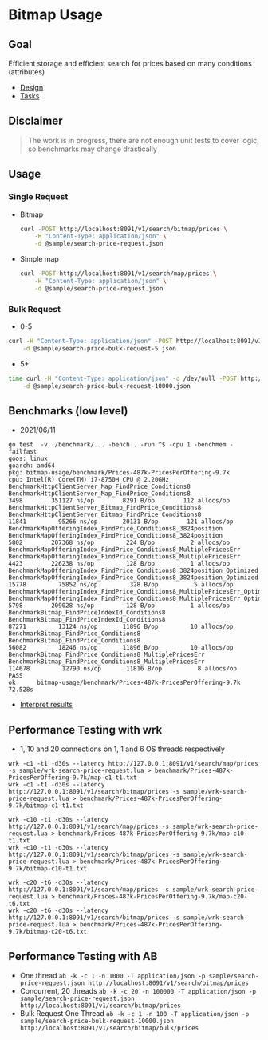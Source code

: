 # Bitmap Usage

## Goal

Efficient storage and efficient search for prices based on many conditions (attributes)

* [Design](docs/design.md)
* [Tasks](docs/tasks.md)

## Disclaimer
> The work is in progress, there are not enough unit tests to cover logic,
> so benchmarks may change drastically
 
## Usage

### Single Request
* Bitmap 
  ```bash
  curl -POST http://localhost:8091/v1/search/bitmap/prices \
      -H "Content-Type: application/json" \
      -d @sample/search-price-request.json
  ```
* Simple map
  ```bash
  curl -POST http://localhost:8091/v1/search/map/prices \
      -H "Content-Type: application/json" \
      -d @sample/search-price-request.json
  ```
### Bulk Request

* 0-5

```bash
curl -H "Content-Type: application/json" -POST http://localhost:8091/v1/search/bitmap/bulk/prices \
    -d @sample/search-price-bulk-request-5.json
```

* 5+

```bash
time curl -H "Content-Type: application/json" -o /dev/null -POST http://localhost:8091/v1/search/bitmap/bulk/prices \
    -d @sample/search-price-bulk-request-10000.json
```

## Benchmarks (low level)
* 2021/06/11
```
go test  -v ./benchmark/... -bench . -run ^$ -cpu 1 -benchmem -failfast
goos: linux
goarch: amd64
pkg: bitmap-usage/benchmark/Prices-487k-PricesPerOffering-9.7k
cpu: Intel(R) Core(TM) i7-8750H CPU @ 2.20GHz
BenchmarkHttpClientServer_Map_FindPrice_Conditions8
BenchmarkHttpClientServer_Map_FindPrice_Conditions8                         	    3498	    351127 ns/op	    8291 B/op	     112 allocs/op
BenchmarkHttpClientServer_Bitmap_FindPrice_Conditions8
BenchmarkHttpClientServer_Bitmap_FindPrice_Conditions8                      	   11841	     95266 ns/op	   20131 B/op	     121 allocs/op
BenchmarkMapOfferingIndex_FindPrice_Conditions8_3824position
BenchmarkMapOfferingIndex_FindPrice_Conditions8_3824position                	    5802	    207368 ns/op	     224 B/op	       2 allocs/op
BenchmarkMapOfferingIndex_FindPrice_Conditions8_MultiplePricesErr
BenchmarkMapOfferingIndex_FindPrice_Conditions8_MultiplePricesErr           	    4423	    226238 ns/op	     128 B/op	       1 allocs/op
BenchmarkMapOfferingIndex_FindPrice_Conditions8_3824position_Optimized
BenchmarkMapOfferingIndex_FindPrice_Conditions8_3824position_Optimized      	   15778	     75852 ns/op	     328 B/op	       5 allocs/op
BenchmarkMapOfferingIndex_FindPrice_Conditions8_MultiplePricesErr_Optimized
BenchmarkMapOfferingIndex_FindPrice_Conditions8_MultiplePricesErr_Optimized 	    5798	    209028 ns/op	     128 B/op	       1 allocs/op
BenchmarkBitmap_FindPriceIndexId_Conditions8
BenchmarkBitmap_FindPriceIndexId_Conditions8                                	   87271	     13124 ns/op	   11896 B/op	      10 allocs/op
BenchmarkBitmap_FindPrice_Conditions8
BenchmarkBitmap_FindPrice_Conditions8                                       	   56082	     18246 ns/op	   11896 B/op	      10 allocs/op
BenchmarkBitmap_FindPrice_Conditions8_MultiplePricesErr
BenchmarkBitmap_FindPrice_Conditions8_MultiplePricesErr                     	  114678	     12790 ns/op	   11816 B/op	       8 allocs/op
PASS
ok  	bitmap-usage/benchmark/Prices-487k-PricesPerOffering-9.7k	72.528s
```
* [Interpret results](benchmark/benchmark.md)

## Performance Testing with wrk
* 1, 10 and 20 connections on 1, 1 and 6 OS threads respectively
```
wrk -c1 -t1 -d30s --latency http://127.0.0.1:8091/v1/search/map/prices -s sample/wrk-search-price-request.lua > benchmark/Prices-487k-PricesPerOffering-9.7k/map-c1-t1.txt
wrk -c1 -t1 -d30s --latency http://127.0.0.1:8091/v1/search/bitmap/prices -s sample/wrk-search-price-request.lua > benchmark/Prices-487k-PricesPerOffering-9.7k/bitmap-c1-t1.txt

wrk -c10 -t1 -d30s --latency http://127.0.0.1:8091/v1/search/map/prices -s sample/wrk-search-price-request.lua > benchmark/Prices-487k-PricesPerOffering-9.7k/map-c10-t1.txt
wrk -c10 -t1 -d30s --latency http://127.0.0.1:8091/v1/search/bitmap/prices -s sample/wrk-search-price-request.lua > benchmark/Prices-487k-PricesPerOffering-9.7k/bitmap-c10-t1.txt

wrk -c20 -t6 -d30s --latency http://127.0.0.1:8091/v1/search/map/prices -s sample/wrk-search-price-request.lua > benchmark/Prices-487k-PricesPerOffering-9.7k/map-c20-t6.txt
wrk -c20 -t6 -d30s --latency http://127.0.0.1:8091/v1/search/bitmap/prices -s sample/wrk-search-price-request.lua > benchmark/Prices-487k-PricesPerOffering-9.7k/bitmap-c20-t6.txt
```

## Performance Testing with AB
* One thread
  ```ab -k -c 1 -n 1000 -T application/json -p sample/search-price-request.json http://localhost:8091/v1/search/bitmap/prices```
* Concurrent, 20 threads
  ```ab -k -c 20 -n 100000 -T application/json -p sample/search-price-request.json http://localhost:8091/v1/search/bitmap/prices```
* Bulk Request One Thread
  ```ab -k -c 1 -n 100 -T application/json -p sample/search-price-bulk-request-10000.json http://localhost:8091/v1/search/bitmap/bulk/prices```
